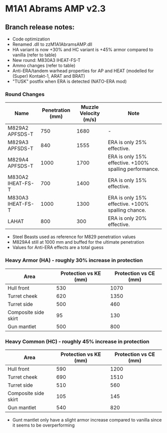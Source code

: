 # M1A1 Abrams AMP v2.3

## Branch release notes:
<p>
	<ul> 
		<li>Code optimization</li>
		<li>Renamed .dll to zzM1A1AbramsAMP.dll </li>
		<li>HA variant is now +30% and HC variant is +45% armor compared to vanilla (refer to table)</li>
		<li>New round: M830A3 IHEAT-FS-T</li>
		<li>Ammo changes (refer to table)</li>
		<li>Anti-ERA/tandem warhead properties for AP and HEAT (modelled for (Super) Kontakt-1, ARAT and BRAT)</li>
		<li>"TUSK" postfix when ERA is detected (NATO-ERA mod)</li>
	</ul>
</p>

### Round Changes
| Name  | Penetration (mm) | Muzzle Velocity (m/s) | Note |
| ------------- | ------------- | ------------- | ------------- |
| M829A2 APFSDS-T | 750 | 1680 | - |
| M829A3 APFSDS-T | 840 | 1555 | ERA is only 25% effective. |
| M829A4 APFSDS-T | 1000 | 1700 | ERA is only 15% effective. +100% spalling performance. |
| M830A2 IHEAT-FS-T | 700 | 1400 | ERA is only 15% effective. |
| M830A3 IHEAT-FS-T | 1000 | 1300 | ERA is only 15% effective. +100% spalling chance. |
| LAHAT | 800 | 300 | ERA is only 20% effective. |

<p>
	<ul> 
		<li>Steel Beasts used as reference for M829 penetration values</li>
		<li>M829A4 still at 1000 mm and buffed for the ultimate penetration</li>
		<li>Values for Anti-ERA effects are a total guess</li>
	</ul>
</p>

### Heavy Armor (HA) - roughly 30% increase in protection
| Area  | Protection vs KE (mm) | Protection vs CE (mm) 
| ------------- | ------------- | ------------- | 
| Hull front | 530  | 1070  |
| Turret cheek | 620 | 1350 | 
| Turret side | 500 | 460 | 
| Composite side skirt | 95 | 130 | 
| Gun mantlet | 500 | 800 | 

### Heavy Common (HC) - roughly 45% increase in protection
| Area  | Protection vs KE (mm) | Protection vs CE (mm) 
| ------------- | ------------- | ------------- | 
| Hull front | 590  | 1200  |
| Turret cheek | 690 | 1510 | 
| Turret side | 510 | 560 | 
| Composite side skirt | 105 | 145 | 
| Gun mantlet | 540 | 820 | 

<p>
	<ul> 
		<li>Gunt mantlet only have a slight armor increase compared to vanilla since it seems to be overperforming</li>
	</ul>
</p>
